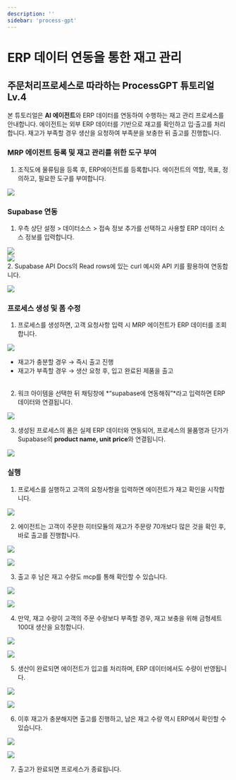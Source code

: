```yaml
---
description: ''
sidebar: 'process-gpt'
---
```


# ERP 데이터 연동을 통한 재고 관리

## 주문처리프로세스로 따라하는 ProcessGPT 튜토리얼 Lv.4

본 튜토리얼은 **AI 에이전트**와 ERP 데이터를 연동하여 수행하는 재고 관리 프로세스를 안내합니다. 
에이전트는 외부 ERP 데이터를 기반으로 재고를 확인하고 입·출고를 처리합니다. 재고가 부족할 경우 생산을 요청하여 부족분을 보충한 뒤 출고를 진행합니다.


### MRP 에이전트 등록 및 재고 관리를 위한 도구 부여

1. 조직도에 물류팀을 등록 후, ERP에이전트를 등록합니다. 에이전트의 역할, 목표, 정의하고, 필요한 도구를 부여합니다.

![](../../uengine-image/process-gpt/tutorial/lv4-1.png)
<br>


### Supabase 연동

1. 우측 상단 설정 > 데이터소스 > 접속 정보 추가를 선택하고 사용할 ERP 데이터 소스 정보를 입력합니다.

![](../../uengine-image/process-gpt/tutorial/lv4-2.png)
<br>
![](../../uengine-image/process-gpt/tutorial/lv4-17.JPG)
<br>
2. Supabase API Docs의 Read rows에 있는 curl 예시와 API 키를 활용하여 연동합니다.

![](../../uengine-image/process-gpt/tutorial/lv4-3.png)
<br>


### 프로세스 생성 및 폼 수정

1. 프로세스를 생성하면, 고객 요청사항 입력 시 MRP 에이전트가 ERP 데이터를 조회합니다.

![](../../uengine-image/process-gpt/tutorial/lv4-4.png)
- 재고가 충분할 경우 → 즉시 출고 진행
- 재고가 부족할 경우 → 생산 요청 후, 입고 완료된 제품을 출고
<br><br>

2. 워크 아이템을 선택한 뒤 채팅창에 *“supabase에 연동해줘”*라고 입력하면 ERP 데이터와 연결됩니다.

![](../../uengine-image/process-gpt/tutorial/lv4-5.png)
<br>

3. 생성된 프로세스의 폼은 실제 ERP 데이터와 연동되어, 프로세스의 물품명과 단가가 Supabase의 **product name, unit price**와 연결됩니다.

![](../../uengine-image/process-gpt/tutorial/lv4-6.png)
<br>


### 실행

1. 프로세스를 실행하고 고객의 요청사항을 입력하면 에이전트가 재고 확인을 시작합니다.

![](../../uengine-image/process-gpt/tutorial/lv4-7.png)
<br>

2. 에이전트는 고객이 주문한 히터모듈의 재고가 주문량 70개보다 많은 것을 확인 후, 바로 출고를 진행합니다.

![](../../uengine-image/process-gpt/tutorial/lv4-8.png)

![](../../uengine-image/process-gpt/tutorial/lv4-9.png)
<br>

3. 출고 후 남은 재고 수량도 mcp를 통해 확인할 수 있습니다.

![](../../uengine-image/process-gpt/tutorial/lv4-10.png)

![](../../uengine-image/process-gpt/tutorial/lv4-11.png)
<br>

4. 만약, 재고 수량이 고객의 주문 수량보다 부족할 경우, 재고 보충을 위해 금형세트 100대 생산을 요청합니다.

![](../../uengine-image/process-gpt/tutorial/lv4-12.png)

![](../../uengine-image/process-gpt/tutorial/lv4-13.png)
<br>

5. 생산이 완료되면 에이전트가 입고를 처리하며, ERP 데이터에서도 수량이 반영됩니다.

![](../../uengine-image/process-gpt/tutorial/lv4-14.png)

![](../../uengine-image/process-gpt/tutorial/lv4-15.png)
<br>

6. 이후 재고가 충분해지면 출고를 진행하고, 남은 재고 수량 역시 ERP에서 확인할 수 있습니다.

![](../../uengine-image/process-gpt/tutorial/lv4-14.png)

![](../../uengine-image/process-gpt/tutorial/lv4-16.png)
<br>

7. 출고가 완료되면 프로세스가 종료됩니다.
